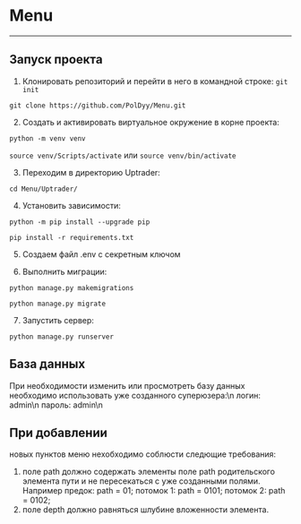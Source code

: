 # Menu

______________________

## Запуск проекта

1) Клонировать репозиторий и перейти в него в командной строке:
`git init`

`git clone https://github.com/PolDyy/Menu.git`

2) Cоздать и активировать виртуальное окружение в корне проекта:

`python -m venv venv`

`source venv/Scripts/activate` или `source venv/bin/activate`

3) Переходим в директорию Uptrader:

`cd Menu/Uptrader/`

4) Установить зависимости:

`python -m pip install --upgrade pip`

`pip install -r requirements.txt`

5) Создаем файл .env с секретным ключом

6) Выполнить миграции:

`python manage.py makemigrations`

`python manage.py migrate`

7) Запустить сервер:

`python manage.py runserver`

## База данных 

При необходимости изменить или просмотреть базу данных необходимо использовать 
уже созданного суперюзерa:\n
логин: admin\n
пароль: admin\n

## При добавлении 
новых пунктов меню нехобходимо соблюсти следющие требования:

1) поле path должно содержать элементы поле path родительского элемента пути и не пересекаться с уже созданными полями. Например
предок: path = 01; потомок 1: path = 0101;  потомок 2: path = 0102;
2) поле depth  должно равняться шлубине вложенности элемента.
